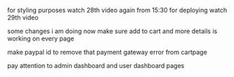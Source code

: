 for styling purposes watch 28th video again from 15:30
for deploying watch 29th video


some changes i am doing now
make sure add to cart and more details is working on every page

make paypal id to remove that payment gateway error from cartpage

pay attention to admin dashboard and user dashboard pages